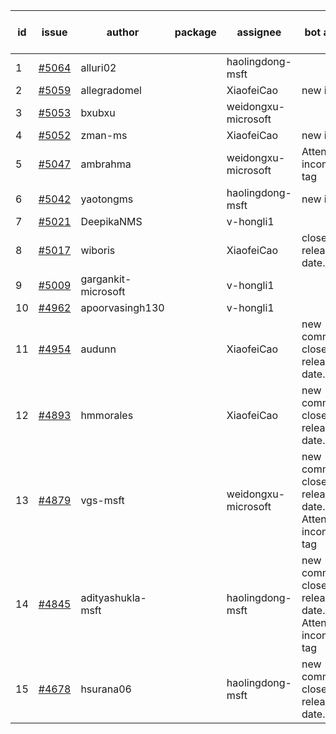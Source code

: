 | id | issue | author | package | assignee | bot advice | created date of issue | target release date | date from target |
| ------ | ------ | ------ | ------ | ------ | ------ | ------ | ------ | :-----: |
| 1 | [#5064](https://github.com/Azure/sdk-release-request/issues/5064) | alluri02 |  | haolingdong-msft |  | 03-20 | 04-26 |  |
| 2 | [#5059](https://github.com/Azure/sdk-release-request/issues/5059) | allegradomel |  | XiaofeiCao | new issue. | 03-19 | 04-26 |  |
| 3 | [#5053](https://github.com/Azure/sdk-release-request/issues/5053) | bxubxu |  | weidongxu-microsoft |  | 03-18 | 04-26 |  |
| 4 | [#5052](https://github.com/Azure/sdk-release-request/issues/5052) | zman-ms |  | XiaofeiCao | new issue. | 03-15 | 04-26 |  |
| 5 | [#5047](https://github.com/Azure/sdk-release-request/issues/5047) | ambrahma |  | weidongxu-microsoft | Attention to inconsistent tag | 03-15 | 04-26 |  |
| 6 | [#5042](https://github.com/Azure/sdk-release-request/issues/5042) | yaotongms |  | haolingdong-msft | new issue. | 03-13 | 04-26 |  |
| 7 | [#5021](https://github.com/Azure/sdk-release-request/issues/5021) | DeepikaNMS |  | v-hongli1 |  | 02-29 |  | 0 |
| 8 | [#5017](https://github.com/Azure/sdk-release-request/issues/5017) | wiboris |  | XiaofeiCao | close to release date.  | 02-29 | 03-22 | 0 |
| 9 | [#5009](https://github.com/Azure/sdk-release-request/issues/5009) | gargankit-microsoft |  | v-hongli1 |  | 02-28 |  | 0 |
| 10 | [#4962](https://github.com/Azure/sdk-release-request/issues/4962) | apoorvasingh130 |  | v-hongli1 |  | 02-19 |  | 0 |
| 11 | [#4954](https://github.com/Azure/sdk-release-request/issues/4954) | audunn |  | XiaofeiCao | new comment. close to release date.  | 02-16 | 03-22 | 0 |
| 12 | [#4893](https://github.com/Azure/sdk-release-request/issues/4893) | hmmorales |  | XiaofeiCao | new comment. close to release date.  | 01-16 | 03-22 | 0 |
| 13 | [#4879](https://github.com/Azure/sdk-release-request/issues/4879) | vgs-msft |  | weidongxu-microsoft | new comment. close to release date.  Attention to inconsistent tag | 01-09 | 03-22 | 0 |
| 14 | [#4845](https://github.com/Azure/sdk-release-request/issues/4845) | adityashukla-msft |  | haolingdong-msft | new comment. close to release date.  Attention to inconsistent tag | 12-20 | 03-22 | 0 |
| 15 | [#4678](https://github.com/Azure/sdk-release-request/issues/4678) | hsurana06 |  | haolingdong-msft | new comment. close to release date.  | 10-23 | 03-22 | 0 |
